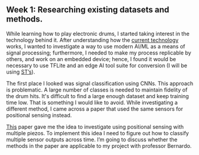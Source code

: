 ## Week 1: Researching existing datasets and methods.

While learning how to play electronic drums, I started taking interest in the technology behind it. After understanding how the [current technology](https://github.com/corrados/edrumulus) works, I wanted to investigate a way to use modern AI/ML as a means of signal processing; furthermore, I needed to make my process replicable by others, and work on an embedded device; hence, I found it would be necessary to use TFLite and an edge AI tool suite for conversion (I will be using [ST’s](https://www.st.com/content/st_com/en/st-edge-ai-suite/tools.html)). 

The first place I looked was signal classification using CNNs. This approach is problematic. A large number of classes is needed to maintain fidelity of the drum hits. It's difficult to find a large enough dataset and keep training time low. That is something I would like to avoid. While investigating a different method, I came across a paper that used the same sensors for positional sensing instead.

[This](https://pmc.ncbi.nlm.nih.gov/articles/PMC11314976/) paper gave me the idea to investigate using positional sensing with multiple piezos. To implement this idea I need to figure out how to classify multiple sensor outputs across time. I’m going to discuss whether the methods in the paper are applicable to my project with professor Bernardo.
